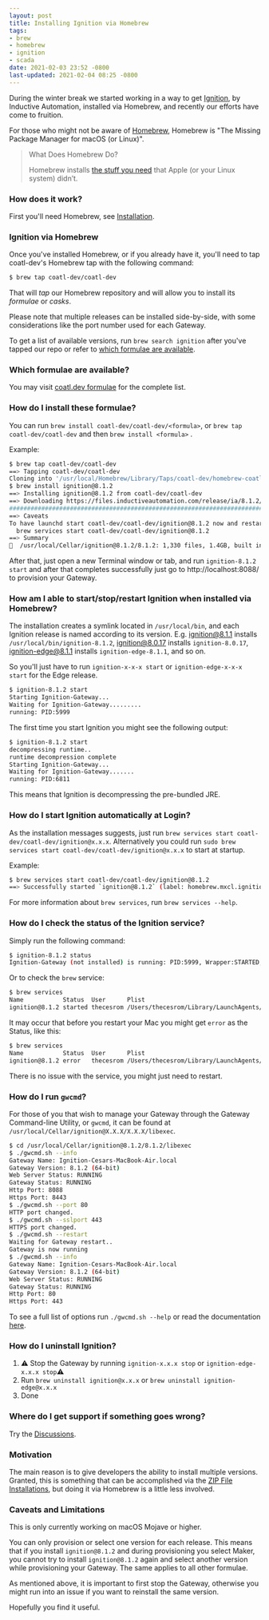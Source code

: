 ```yaml
---
layout: post
title: Installing Ignition via Homebrew
tags:
- brew
- homebrew
- ignition
- scada
date: 2021-02-03 23:52 -0800
last-updated: 2021-02-04 08:25 -0800
---
```

During the winter break we started working in a way to get [Ignition](https://inductiveautomation.com/ignition/), by Inductive Automation, installed via Homebrew, and recently our efforts have come to fruition.

For those who might not be aware of [Homebrew](https://brew.sh/), Homebrew is "The Missing Package Manager for macOS (or Linux)".

> What Does Homebrew Do?
>
> Homebrew installs [the stuff you need](https://formulae.brew.sh/formula/) that Apple (or your Linux system) didn’t.

### How does it work?
First you'll need Homebrew, see [Installation](https://docs.brew.sh/Installation).

### Ignition via Homebrew
Once you've installed Homebrew, or if you already have it, you'll need to tap coatl-dev's Homebrew tap with the following command:

```bash
$ brew tap coatl-dev/coatl-dev
```

That will *tap* our Homebrew repository and will allow you to install its _formulae_ or _casks_.

Please note that multiple releases can be installed side-by-side, with some considerations like the port number used for each Gateway. 

To get a list of available versions, run `brew search ignition` after you've tapped our repo or refer to [which formulae are available](#which-formulae-are-available).

### Which formulae are available?
You may visit [coatl.dev formulae](https://formulae.coatl.dev/formula/) for the complete list.

### How do I install these formulae?
You can run `brew install coatl-dev/coatl-dev/<formula>`, or `brew tap coatl-dev/coatl-dev` and then `brew install <formula>` .

Example:
```bash
$ brew tap coatl-dev/coatl-dev
==> Tapping coatl-dev/coatl-dev
Cloning into '/usr/local/Homebrew/Library/Taps/coatl-dev/homebrew-coatl-dev'...
$ brew install ignition@8.1.2
==> Installing ignition@8.1.2 from coatl-dev/coatl-dev
==> Downloading https://files.inductiveautomation.com/release/ia/8.1.2/20210203-1115/Ignition-osx-8.1.2.zip
######################################################################## 100.0%
==> Caveats
To have launchd start coatl-dev/coatl-dev/ignition@8.1.2 now and restart at login:
  brew services start coatl-dev/coatl-dev/ignition@8.1.2
==> Summary
🍺  /usr/local/Cellar/ignition@8.1.2/8.1.2: 1,330 files, 1.4GB, built in 56 seconds
```

After that, just open a new Terminal window or tab, and run `ignition-8.1.2 start` and after that completes successfully just go to http://localhost:8088/ to provision your Gateway.

### How am I able to start/stop/restart Ignition when installed via Homebrew?
The installation creates a symlink located in `/usr/local/bin`, and each Ignition release is named according to its version. E.g. ignition@8.1.1 installs `/usr/local/bin/ignition-8.1.2`, ignition@8.0.17 installs `ignition-8.0.17`, ignition-edge@8.1.1 installs `ignition-edge-8.1.1`, and so on.

So you'll just have to run `ignition-x-x-x start` or `ignition-edge-x-x-x start` for the Edge release.

```bash
$ ignition-8.1.2 start
Starting Ignition-Gateway...
Waiting for Ignition-Gateway.........
running: PID:5999
```

The first time you start Ignition you might see the following output:

```bash
$ ignition-8.1.2 start
decompressing runtime..
runtime decompression complete
Starting Ignition-Gateway...
Waiting for Ignition-Gateway.......
running: PID:6811
```

This means that Ignition is decompressing the pre-bundled JRE.

### How do I start Ignition automatically at Login?
As the installation messages suggests, just run `brew services start coatl-dev/coatl-dev/ignition@x.x.x`. Alternatively you could run `sudo brew services start coatl-dev/coatl-dev/ignition@x.x.x` to start at startup.

Example:
```bash
$ brew services start coatl-dev/coatl-dev/ignition@8.1.2
==> Successfully started `ignition@8.1.2` (label: homebrew.mxcl.ignition@8.1.2)
```

For more information about `brew services`, run `brew services --help`.

### How do I check the status of the Ignition service?
Simply run the following command:

```bash
$ ignition-8.1.2 status
Ignition-Gateway (not installed) is running: PID:5999, Wrapper:STARTED, Java:STARTED
```

Or to check the `brew` service:

```bash
$ brew services
Name           Status  User      Plist
ignition@8.1.2 started thecesrom /Users/thecesrom/Library/LaunchAgents/homebrew.mxcl.ignition@8.1.2.plist
```

It may occur that before you restart your Mac you might get `error` as the Status, like this:

```bash
$ brew services
Name           Status  User      Plist
ignition@8.1.2 error   thecesrom /Users/thecesrom/Library/LaunchAgents/homebrew.mxcl.ignition@8.1.2.plist
```

There is no issue with the service, you might just need to restart.

### How do I run `gwcmd`?
For those of you that wish to manage your Gateway through the Gateway Command-line Utility, or `gwcmd`, it can be found at `/usr/local/Cellar/ignition@X.X.X/X.X.X/libexec`.

```bash
$ cd /usr/local/Cellar/ignition@8.1.2/8.1.2/libexec
$ ./gwcmd.sh --info
Gateway Name: Ignition-Cesars-MacBook-Air.local
Gateway Version: 8.1.2 (64-bit)
Web Server Status: RUNNING
Gateway Status: RUNNING
Http Port: 8088
Https Port: 8443
$ ./gwcmd.sh --port 80
HTTP port changed.
$ ./gwcmd.sh --sslport 443
HTTPS port changed.
$ ./gwcmd.sh --restart
Waiting for Gateway restart..
Gateway is now running
$ ./gwcmd.sh --info
Gateway Name: Ignition-Cesars-MacBook-Air.local
Gateway Version: 8.1.2 (64-bit)
Web Server Status: RUNNING
Gateway Status: RUNNING
Http Port: 80
Https Port: 443
```

To see a full list of options run `./gwcmd.sh --help` or read the documentation [here](https://docs.inductiveautomation.com/display/DOC81/Gateway+Command-line+Utility+-+gwcmd).

### How do I uninstall Ignition?
1. ⚠️ Stop the Gateway by running `ignition-x.x.x stop` or `ignition-edge-x.x.x stop`⚠️
2. Run `brew uninstall ignition@x.x.x` or `brew uninstall ignition-edge@x.x.x`
3. Done

### Where do I get support if something goes wrong?
Try the [Discussions](https://github.com/coatl-dev/discussions/discussions).

### Motivation
The main reason is to give developers the ability to install multiple versions. Granted, this is something that can be accomplished via the [ZIP File Installations](https://docs.inductiveautomation.com/display/DOC81/ZIP+File+Installations), but doing it via Homebrew is a little less involved.

### Caveats and Limitations
This is only currently working on macOS Mojave or higher.

You can only provision or select one version for each release. This means that if you install `ignition@8.1.2` and during provisioning you select Maker, you cannot try to install `ignition@8.1.2` again and select another version while provisioning your Gateway. The same applies to all other formulae.

As mentioned above, it is important to first stop the Gateway, otherwise you might run into an issue if you want to reinstall the same version.

Hopefully you find it useful.